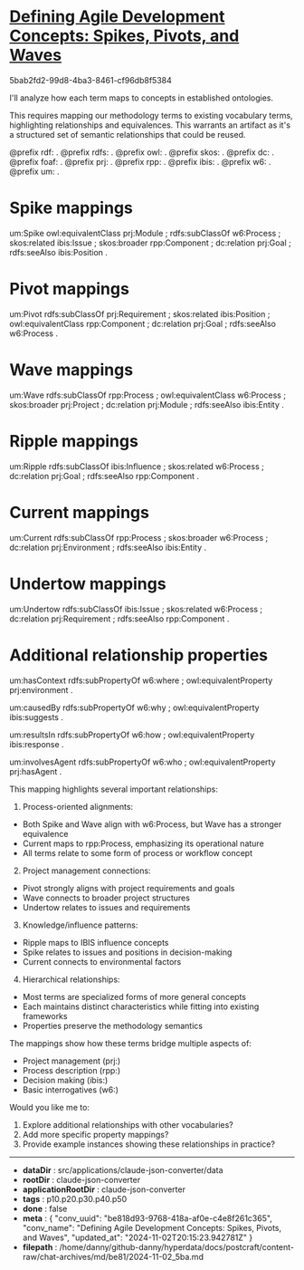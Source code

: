 # [Defining Agile Development Concepts: Spikes, Pivots, and Waves](https://claude.ai/chat/be818d93-9768-418a-af0e-c4e8f261c365)

5bab2fd2-99d8-4ba3-8461-cf96db8f5384

 I'll analyze how each term maps to concepts in established ontologies.

<antThinking>This requires mapping our methodology terms to existing vocabulary terms, highlighting relationships and equivalences. This warrants an artifact as it's a structured set of semantic relationships that could be reused.</antThinking>

<antArtifact identifier="methodology-mappings" type="application/vnd.ant.code" language="turtle" title="Methodology Term Mappings">
@prefix rdf: <http://www.w3.org/1999/02/22-rdf-syntax-ns#> .
@prefix rdfs: <http://www.w3.org/2000/01/rdf-schema#> .
@prefix owl: <http://www.w3.org/2002/07/owl#> .
@prefix skos: <http://www.w3.org/2004/02/skos/core#> .
@prefix dc: <http://purl.org/dc/elements/1.1/> .
@prefix foaf: <http://xmlns.com/foaf/0.1/> .
@prefix prj: <http://purl.org/stuff/project#> .
@prefix rpp: <http://www.citnames.com/2001/04/rpp#> .
@prefix ibis: <https://vocab.methodandstructure.com/ibis#> .
@prefix w6: <http://purl.org/ibis/w6#> .
@prefix um: <http://purl.org/stuff/um#> .

# Spike mappings
um:Spike
    owl:equivalentClass prj:Module ;
    rdfs:subClassOf w6:Process ;
    skos:related ibis:Issue ;
    skos:broader rpp:Component ;
    dc:relation prj:Goal ;
    rdfs:seeAlso ibis:Position .

# Pivot mappings
um:Pivot
    rdfs:subClassOf prj:Requirement ;
    skos:related ibis:Position ;
    owl:equivalentClass rpp:Component ;
    dc:relation prj:Goal ;
    rdfs:seeAlso w6:Process .

# Wave mappings
um:Wave
    rdfs:subClassOf rpp:Process ;
    owl:equivalentClass w6:Process ;
    skos:broader prj:Project ;
    dc:relation prj:Module ;
    rdfs:seeAlso ibis:Entity .

# Ripple mappings
um:Ripple
    rdfs:subClassOf ibis:Influence ;
    skos:related w6:Process ;
    dc:relation prj:Goal ;
    rdfs:seeAlso rpp:Component .

# Current mappings
um:Current
    rdfs:subClassOf rpp:Process ;
    skos:broader w6:Process ;
    dc:relation prj:Environment ;
    rdfs:seeAlso ibis:Entity .

# Undertow mappings
um:Undertow
    rdfs:subClassOf ibis:Issue ;
    skos:related w6:Process ;
    dc:relation prj:Requirement ;
    rdfs:seeAlso rpp:Component .

# Additional relationship properties
um:hasContext
    rdfs:subPropertyOf w6:where ;
    owl:equivalentProperty prj:environment .

um:causedBy
    rdfs:subPropertyOf w6:why ;
    owl:equivalentProperty ibis:suggests .

um:resultsIn
    rdfs:subPropertyOf w6:how ;
    owl:equivalentProperty ibis:response .

um:involvesAgent
    rdfs:subPropertyOf w6:who ;
    owl:equivalentProperty prj:hasAgent .
</antArtifact>

This mapping highlights several important relationships:

1. Process-oriented alignments:
- Both Spike and Wave align with w6:Process, but Wave has a stronger equivalence
- Current maps to rpp:Process, emphasizing its operational nature
- All terms relate to some form of process or workflow concept

2. Project management connections:
- Pivot strongly aligns with project requirements and goals
- Wave connects to broader project structures
- Undertow relates to issues and requirements

3. Knowledge/influence patterns:
- Ripple maps to IBIS influence concepts
- Spike relates to issues and positions in decision-making
- Current connects to environmental factors

4. Hierarchical relationships:
- Most terms are specialized forms of more general concepts
- Each maintains distinct characteristics while fitting into existing frameworks
- Properties preserve the methodology semantics

The mappings show how these terms bridge multiple aspects of:
- Project management (prj:)
- Process description (rpp:)
- Decision making (ibis:)
- Basic interrogatives (w6:)

Would you like me to:
1. Explore additional relationships with other vocabularies?
2. Add more specific property mappings?
3. Provide example instances showing these relationships in practice?

---

* **dataDir** : src/applications/claude-json-converter/data
* **rootDir** : claude-json-converter
* **applicationRootDir** : claude-json-converter
* **tags** : p10.p20.p30.p40.p50
* **done** : false
* **meta** : {
  "conv_uuid": "be818d93-9768-418a-af0e-c4e8f261c365",
  "conv_name": "Defining Agile Development Concepts: Spikes, Pivots, and Waves",
  "updated_at": "2024-11-02T20:15:23.942781Z"
}
* **filepath** : /home/danny/github-danny/hyperdata/docs/postcraft/content-raw/chat-archives/md/be81/2024-11-02_5ba.md